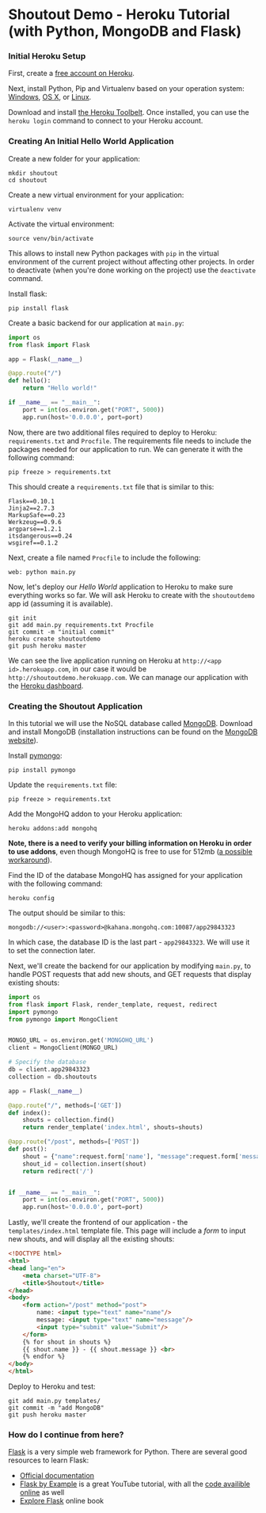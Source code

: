 # Shoutout Demo - Heroku Tutorial (with Python, MongoDB and Flask)

### Initial Heroku Setup
First, create a [free account on Heroku](https://signup.heroku.com/signup/dc).

Next, install Python, Pip and Virtualenv based on your operation system: [Windows](http://docs.python-guide.org/en/latest/starting/install/win/), [OS X](http://docs.python-guide.org/en/latest/starting/install/osx/), or [Linux](http://docs.python-guide.org/en/latest/starting/install/linux/).

Download and install [the Heroku Toolbelt](https://devcenter.heroku.com/articles/getting-started-with-python#set-up). Once installed, you can use the ```heroku login``` command to connect to your Heroku account.

### Creating An Initial Hello World Application

Create a new folder for your application:
```shell
mkdir shoutout
cd shoutout
```
Create a new virtual environment for your application:
```shell
virtualenv venv
```
Activate the virtual environment:
```shell
source venv/bin/activate
```
This allows to install new Python packages with ```pip``` in the virtual environment of the current project without affecting other projects. In order to deactivate (when you're done working on the project) use the ```deactivate``` command.

Install flask:
```shell
pip install flask
```

Create a basic backend for our application at ```main.py```:
```python
import os
from flask import Flask

app = Flask(__name__)

@app.route("/")
def hello():
    return "Hello world!"

if __name__ == "__main__":
    port = int(os.environ.get("PORT", 5000))
    app.run(host='0.0.0.0', port=port)
```

Now, there are two additional files required to deploy to Heroku: ```requirements.txt``` and ```Procfile```. The requirements file needs to include the packages needed for our application to run. We can generate it with the following command:
```shell
pip freeze > requirements.txt
```
This should create a ```requirements.txt``` file that is similar to this:
```
Flask==0.10.1
Jinja2==2.7.3
MarkupSafe==0.23
Werkzeug==0.9.6
argparse==1.2.1
itsdangerous==0.24
wsgiref==0.1.2

```

Next, create a file named ```Procfile``` to include the following:
```
web: python main.py
```

Now, let's deploy our *Hello World* application to Heroku to make sure everything works so far. We will ask Heroku to create with the ```shoutoutdemo``` app id (assuming it is available). 
```shell
git init
git add main.py requirements.txt Procfile
git commit -m "initial commit"
heroku create shoutoutdemo
git push heroku master
```
We can see the live application running on Heroku at ```http://<app id>.herokuapp.com```, in our case it would be ```http://shoutoutdemo.herokuapp.com```. We can manage our application with the [Heroku dashboard](https://dashboard-next.heroku.com/apps).

### Creating the Shoutout Application

In this tutorial we will use the NoSQL database called [MongoDB](http://www.mongodb.org/). Download and install MongoDB (installation instructions can be found on the [MongoDB website](http://www.mongodb.org/downloads)).

Install [pymongo](http://api.mongodb.org/python/current/):
```shell
pip install pymongo
```

Update the ```requirements.txt``` file:
```shell
pip freeze > requirements.txt
```

Add the MongoHQ addon to your Heroku application:
```shell
heroku addons:add mongohq
```
**Note, there is a need to verify your billing information on Heroku in order to use addons**, even though MongoHQ is free to use for 512mb ([a possible workaround](http://www.elliotbradbury.com/use-mongohq-heroku-without-verifying-account/)).

Find the ID of the database MongoHQ has assigned for your application with the following command:
```shell
heroku config
```
The output should be similar to this:
```
mongodb://<user>:<password>@kahana.mongohq.com:10087/app29843323
```
In which case, the database ID is the last part - ```app29843323```. We will use it to set the connection later.
  
Next, we'll create the backend for our application by modifying ```main.py```, to handle POST requests that add new shouts, and GET requests that display existing shouts:
```python
import os
from flask import Flask, render_template, request, redirect
import pymongo
from pymongo import MongoClient


MONGO_URL = os.environ.get('MONGOHQ_URL')
client = MongoClient(MONGO_URL)

# Specify the database
db = client.app29843323
collection = db.shoutouts

app = Flask(__name__)

@app.route("/", methods=['GET'])
def index():
    shouts = collection.find()
    return render_template('index.html', shouts=shouts)

@app.route("/post", methods=['POST'])
def post():
    shout = {"name":request.form['name'], "message":request.form['message']}
    shout_id = collection.insert(shout)
    return redirect('/')


if __name__ == "__main__":
    port = int(os.environ.get("PORT", 5000))
    app.run(host='0.0.0.0', port=port)
```

Lastly, we'll create the frontend of our application - the ```templates/index.html``` template file. This page will include a *form* to input new shouts, and will display all the existing shouts:
```html
<!DOCTYPE html>
<html>
<head lang="en">
    <meta charset="UTF-8">
    <title>Shoutout</title>
</head>
<body>
    <form action="/post" method="post">
        name: <input type="text" name="name"/>
        message: <input type="text" name="message"/>
        <input type="submit" value="Submit"/>
    </form>
    {% for shout in shouts %}
    {{ shout.name }} - {{ shout.message }} <br>
    {% endfor %}
</body>
</html>
```

Deploy to Heroku and test:
```shell
git add main.py templates/
git commit -m "add MongoDB"
git push heroku master
```

### How do I continue from here?
[Flask](http://flask.pocoo.org/) is a very simple web framework for Python. There are several good resources to learn Flask:

- [Official documentation](http://flask.pocoo.org/docs/)
- [Flask by Example](https://www.youtube.com/watch?v=FGrIyBDQLPg) is a great YouTube tutorial, with all the [code availible online](https://github.com/miguelgrinberg/flask-pycon2014) as well
- [Explore Flask](http://exploreflask.com/) online book
